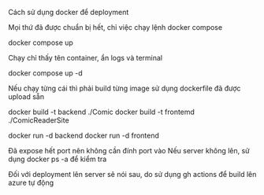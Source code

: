 Cách sử dụng docker để deployment

Mọi thứ đã được chuẩn bị hết, chỉ việc chạy lệnh docker compose

docker compose up

Chạy chỉ thấy tên container, ẩn logs và terminal

docker compose up -d

Nếu chạy từng cái thì phải build từng image sử dụng dockerfile đã được upload sẵn

docker build -t backend ./Comic
docker build -t frontemd ./ComicReaderSite

docker run -d backend
docker run -d frontend

Đã expose hết port nên không cần đính port vào
Nếu server không lên, sử dụng docker ps -a để kiểm tra

Đối với deployment lên server sẽ nói sau, do sử dụng gh actions để build lên azure tự động
